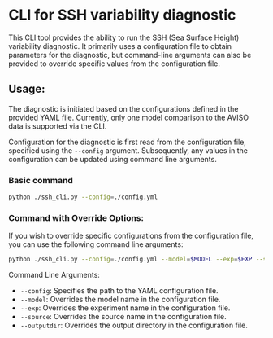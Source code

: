 # CLI for SSH variability diagnostic

This CLI tool provides the ability to run the SSH (Sea Surface Height) variability diagnostic. It primarily uses a configuration file to obtain parameters for the diagnostic, but command-line arguments can also be provided to override specific values from the configuration file.

## Usage:

The diagnostic is initiated based on the configurations defined in the provided YAML file. Currently, only one model comparison to the AVISO data is supported via the CLI.

Configuration for the diagnostic is first read from the configuration file, specified using the `--config` argument. Subsequently, any values in the configuration can be updated using command line arguments.

### Basic command

```bash
python ./ssh_cli.py --config=./config.yml
```

### Command with Override Options:

If you wish to override specific configurations from the configuration file, you can use the following command line arguments:

```bash
python ./ssh_cli.py --config=./config.yml --model=$MODEL --exp=$EXP --source=$SOURCE --outputdir=$OUTPUTDIR/dummy
```

Command Line Arguments:

* `--config`: Specifies the path to the YAML configuration file.
* `--model`: Overrides the model name in the configuration file.
* `--exp`: Overrides the experiment name in the configuration file.
* `--source`: Overrides the source name in the configuration file.
* `--outputdir`: Overrides the output directory in the configuration file.

